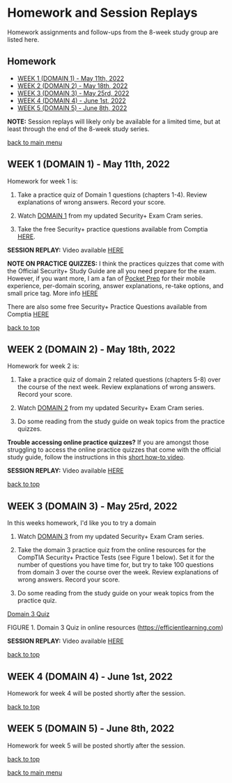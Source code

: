 # Homework and Session Replays

Homework assignments and follow-ups from the 8-week study group are listed here.

## Homework

  - [WEEK 1 (DOMAIN 1) - May 11th, 2022](#week-1-domain-1---may-11th-2022)
  - [WEEK 2 (DOMAIN 2) - May 18th, 2022](#week-2-domain-2---may-18th-2022)
  - [WEEK 3 (DOMAIN 3) - May 25rd, 2022](#week-3-domain-3---may-25rd-2022)
  - [WEEK 4 (DOMAIN 4) - June 1st, 2022](#week-4-domain-4---june-1st-2022)
  - [WEEK 5 (DOMAIN 5) - June 8th, 2022](#week-5-domain-5---june-8th-2022)


**NOTE:** Session replays will likely only be available for a limited time, but at least through the end of the 8-week study series.

[back to main menu](https://github.com/pzerger/comptiaexamcram/blob/main/README.md)

## WEEK 1 (DOMAIN 1) - May 11th, 2022

Homework for week 1 is:

1. Take a practice quiz of Domain 1 questions (chapters 1-4). Review explanations of wrong answers. Record your score.

2. Watch [DOMAIN 1](https://youtu.be/4HGQ0uYeSaA) from my updated Security+ Exam Cram series.

3. Take the free Security+ practice questions available from Comptia [HERE](https://bit.ly/2SZ79m0).

**SESSION REPLAY:** Video available [HERE](https://youtu.be/WH6cBbEqn5w)

**NOTE ON PRACTICE QUIZZES:** I think the practices quizzes that come with the Official Security+ Study Guide are all you need prepare for the exam. However, if you want more, I am a fan of [Pocket Prep](https://www.pocketprep.com/exams/comptia-security/?ref=peterzerger) for their mobile experience, per-domain scoring, answer explanations, re-take options, and small price tag. More info [HERE](https://www.pocketprep.com/exams/comptia-security/?ref=peterzerger)

There are also some free Security+ Practice Questions available from Comptia [HERE](https://bit.ly/2SZ79m0)


[back to top](#homework-and-session-replays)

## WEEK 2 (DOMAIN 2) - May 18th, 2022

Homework for week 2 is:

1. Take a practice quiz of domain 2 related questions (chapters 5-8) over the course of the next week. Review explanations of wrong answers. Record your score.

2. Watch [DOMAIN 2](https://youtu.be/tvzfD9ET-Lk) from my updated Security+ Exam Cram series.

3. Do some reading from the study guide on weak topics from the practice quizzes.

**Trouble accessing online practice quizzes?** If you are amongst those struggling to access the online practice quizzes that come with the official study guide, follow the instructions in this [short how-to video](https://youtu.be/expPsyQBcPQ).

**SESSION REPLAY:** Video available [HERE](https://youtu.be/NcwezSgZ_zs)

[back to top](#homework-and-session-replays)

## WEEK 3 (DOMAIN 3) - May 25rd, 2022

In this weeks homework, I'd like you to try a domain 

1. Watch [DOMAIN 3](https://youtu.be/CdBD5aFLUEc) from my updated Security+ Exam Cram series.

2. Take the domain 3 practice quiz from the online resources for the CompTIA Security+ Practice Tests (see Figure 1 below). Set it for the number of questions you have time for, but try to take 100 questions from domain 3 over the course over the week. Review explanations of wrong answers. Record your score.

3. Do some reading from the study guide on your weak topics from the practice quiz.

[Domain 3 Quiz](/images/dom3exam.png)

FIGURE 1. Domain 3 Quiz in online resources (https://efficientlearning.com)

**SESSION REPLAY:** Video available [HERE](https://youtu.be/1idaCCWhR5c)

[back to top](#homework-and-session-replays)

## WEEK 4 (DOMAIN 4) - June 1st, 2022

Homework for week 4 will be posted shortly after the session.

[back to top](#homework-and-session-replays)

## WEEK 5 (DOMAIN 5) - June 8th, 2022

Homework for week 5 will be posted shortly after the session.

[back to top](#homework-and-session-replays)

[back to main menu](https://github.com/pzerger/comptiaexamcram/blob/main/README.md)